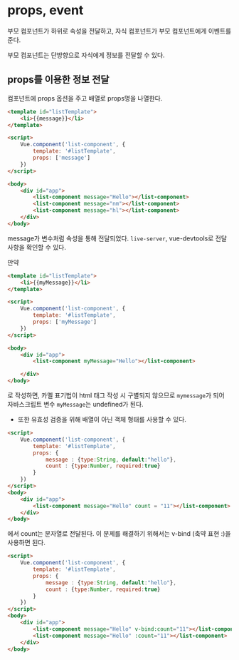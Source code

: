 # props, event

부모 컴포넌트가 하위로 속성을 전달하고, 자식 컴포넌트가 부모 컴포넌트에게 이벤트를 준다.

부모 컴포넌트는 단방향으로 자식에게 정보를 전달할 수 있다.

## props를 이용한 정보 전달

컴포넌트에 props 옵션을 주고 배열로 props명을 나열한다.

```html
<template id="listTemplate">
    <li>{{message}}</li>
</template>

<script>
    Vue.component('list-component', {
        template: '#listTemplate',
        props: ['message']
    })
</script>

<body>
    <div id="app">
        <list-component message="Hello"></list-component>
        <list-component message="nm"></list-component>
        <list-component message="hl"></list-component>
    </div>
</body>
```

message가 변수처럼 속성을 통해 전달되었다.
`live-server`, vue-devtools로 전달 사항을 확인할 수 있다.

만약

```html
<template id="listTemplate">
    <li>{{myMessage}}</li>
</template>

<script>
    Vue.component('list-component', {
        template: '#listTemplate',
        props: ['myMessage']
    })
</script>

<body>
    <div id="app">
        <list-component myMessage="Hello"></list-component>

    </div>
</body>
```

로 작성하면, 카멜 표기법이 html 태그 작성 시 구별되지 않으므로 `mymessage`가 되어 자바스크립트 변수 `myMessage`는 undefined가 된다.

* 또한 유효성 검증을 위해 배열이 아닌 객체 형태를 사용할 수 있다.

```html
<script>
    Vue.component('list-component', {
        template: '#listTemplate',
        props: {
            message : {type:String, default:"hello"},
            count : {type:Number, required:true}
        }
    })
</script>
<body>
    <div id="app">
        <list-component message="Hello" count = "11"></list-component>
    </div>
</body>
```

에서 count는 문자열로 전달된다. 이 문제를 해결하기 위해서는 v-bind (축약 표현 :)을 사용하면 된다.

```html
<script>
    Vue.component('list-component', {
        template: '#listTemplate',
        props: {
            message : {type:String, default:"hello"},
            count : {type:Number, required:true}
        }
    })
</script>
<body>
    <div id="app">
        <list-component message="Hello" v-bind:count="11"></list-component>
        <list-component message="Hello" :count="11"></list-component>
    </div>
</body>
```

